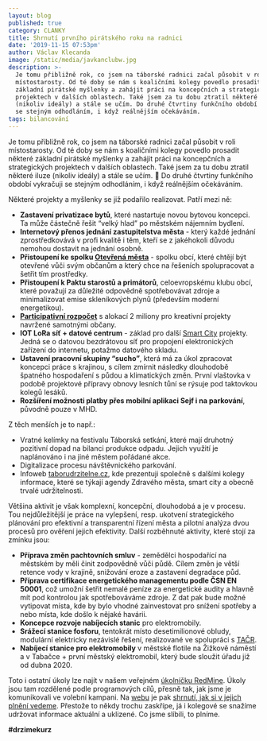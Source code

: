 ```yaml
---
layout: blog
published: true
category: CLANKY
title: Shrnutí prvního pirátského roku na radnici
date: '2019-11-15 07:53pm'
author: Václav Klecanda
image: /static/media/javkanclubw.jpg
description: >-
  Je tomu přibližně rok, co jsem na táborské radnici začal působit v roli
  místostarosty. Od té doby se nám s koaličními kolegy povedlo prosadit některé
  základní pirátské myšlenky a zahájit práci na koncepčních a strategických
  projektech v dalších oblastech. Také jsem za tu dobu ztratil některé iluze
  (nikoliv ideály) a stále se učím. Do druhé čtvrtiny funkčního období vykračuji
  se stejným odhodláním, i když reálnějším očekáváním.
tags: bilancování
---
```

Je tomu přibližně rok, co jsem na táborské radnici začal působit v roli místostarosty.
Od té doby se nám s koaličními kolegy povedlo prosadit některé základní pirátské myšlenky a zahájit práci na koncepčních a strategických projektech v dalších oblastech. 
Také jsem za tu dobu ztratil některé iluze (nikoliv ideály) a stále se učím. 🙂 
Do druhé čtvrtiny funkčního období vykračuji se stejným odhodláním, i když reálnějším očekáváním.

Některé projekty a myšlenky se již podařilo realizovat. Patří mezi ně:
- __Zastavení privatizace bytů__, které nastartuje novou bytovou koncepci. Ta může částečně řešit “velký hlad” po městském nájemním bydlení. 
- __Internetový přenos jednání zastupitelstva města__ - který každé jednání zprostředkovává v profi kvalitě i těm, kteří se z jakéhokoli důvodu nemohou dostavit na jednání osobně.
- __Přistoupení ke spolku [Otevřená města](https://www.otevrenamesta.cz/)__ - spolku obcí, které chtějí být otevřené vůči svým občanům a který chce na řešeních spolupracovat a šetřit tím prostředky.
- __Přistoupení k Paktu starostů a primátorů__, celoevropskému klubu obcí, které považují za důležité odpovědně spotřebovávat zdroje a minimalizovat emise skleníkových plynů (především moderní energetikou).
- __[Participativní rozpočet](http://taborudrzitelne.cz/paro/)__ s alokací 2 miliony pro kreativní projekty navržené samotnými občany.
- __IOT LoRa síť + datové centrum__ - základ pro další [Smart City](http://taborudrzitelne.cz/smart-city/) projekty. Jedná se o datovou bezdrátovou síť pro propojení elektronických zařízení do internetu, potažmo datového skladu.
- __Ustavení pracovní skupiny “sucho”__, která má za úkol zpracovat koncepci práce s krajinou, s cílem zmírnit následky dlouhodobě špatného hospodaření s půdou a klimatických změn. První vlaštovka v podobě projektové přípravy obnovy lesních tůní se rýsuje pod taktovkou kolegů lesáků.
- __Rozšíření možnosti platby přes mobilní aplikaci Sejf i na parkování__, původně pouze v MHD.

Z těch menších je to např.:
- Vratné kelímky na festivalu Táborská setkání, které mají druhotný pozitivní dopad na bilanci produkce odpadu. Jejich využití je naplánováno i na jiné městem pořádané akce.
- Digitalizace procesu návštěvnického parkování.
- Infoweb [taborudrzitelne.cz](http://taborudrzitelne.cz), kde prezentuji společně s dalšími kolegy informace, které se týkají agendy Zdravého města, smart city a obecně trvalé udržitelnosti.

Většina aktivit je však komplexní, koncepční, dlouhodobá a je v procesu. Tou nejdůležitější je práce na vylepšení, resp. ukotvení strategického plánování pro efektivní a transparentní řízení města a pilotní analýza dvou procesů pro ověření jejich efektivity. Další rozběhnuté aktivity, které stojí za zmínku jsou:
- __Příprava změn pachtovních smluv__ - zemědělci hospodařící na městském by měli činit zodpovědně vůči půdě. Cílem změn je větší retence vody v krajině, snižování eroze a zastavení degradace půd.
- __Příprava certifikace energetického managementu podle ČSN EN 50001__, což umožní šetřit nemalé peníze za energetické audity a hlavně mít pod kontrolou jak spotřebováváme zdroje. Z dat pak bude možné vytipovat místa, kde by bylo vhodné zainvestovat pro snížení spotřeby a nebo místa, kde došlo k nějaké havárii.
- __Koncepce rozvoje nabíjecích stanic__ pro elektromobily.
- __Srážecí stanice fosforu__, tentokrát místo desetimilionové obludy, modulární elektricky nezávislé řešení, realizované ve spolupráci s [TAČR](https://www.tacr.cz/).
- __Nabíjecí stanice pro elektromobily__ v městské flotile na Žižkově náměstí a v Tabačce + první městský elektromobil, který bude sloužit úřadu již od dubna 2020.

Toto i ostatní úkoly lze najít v našem veřejném [úkolníčku RedMine](https://redmine.pirati.cz/projects/zastupitelsky-klub-tabor). Úkoly jsou tam rozdělené podle programových cílů, přesně tak, jak jsme je komunikovali ve volební kampani. Na [webu](https://tabor.pirati.cz/) je pak [shrnutí, jak si v jejich plnění vedeme](https://tabor.pirati.cz/zastupitele/). Přestože to někdy trochu zaskřípe, já i kolegové se snažíme udržovat informace aktuální a uklizené. Co jsme slíbili, to plníme. 

__#drzimekurz__
